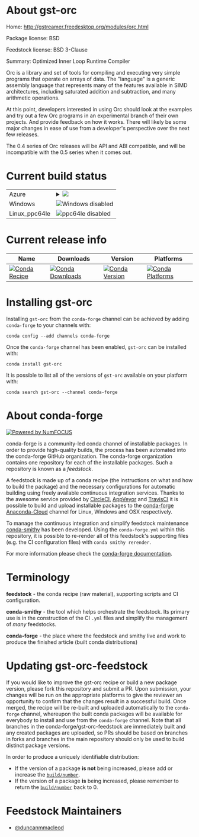 About gst-orc
=============

Home: http://gstreamer.freedesktop.org/modules/orc.html

Package license: BSD

Feedstock license: BSD 3-Clause

Summary: Optimized Inner Loop Runtime Compiler

Orc is a library and set of tools for compiling and executing
very simple programs that operate on arrays of data.  The "language"
is a generic assembly language that represents many of the features
available in SIMD architectures, including saturated addition and
subtraction, and many arithmetic operations.

At this point, developers interested in using Orc should look at the
examples and try out a few Orc programs in an experimental branch
of their own projects.  And provide feedback on how it works.  There
will likely be some major changes in ease of use from a developer's
perspective over the next few releases.

The 0.4 series of Orc releases will be API and ABI compatible, and
will be incompatible with the 0.5 series when it comes out.


Current build status
====================


<table>
    
  <tr>
    <td>Azure</td>
    <td>
      <details>
        <summary>
          <a href="https://dev.azure.com/conda-forge/feedstock-builds/_build/latest?definitionId=6075&branchName=master">
            <img src="https://dev.azure.com/conda-forge/feedstock-builds/_apis/build/status/gst-orc-feedstock?branchName=master">
          </a>
        </summary>
        <table>
          <thead><tr><th>Variant</th><th>Status</th></tr></thead>
          <tbody><tr>
              <td>linux</td>
              <td>
                <a href="https://dev.azure.com/conda-forge/feedstock-builds/_build/latest?definitionId=6075&branchName=master">
                  <img src="https://dev.azure.com/conda-forge/feedstock-builds/_apis/build/status/gst-orc-feedstock?branchName=master&jobName=linux&configuration=linux_" alt="variant">
                </a>
              </td>
            </tr><tr>
              <td>osx</td>
              <td>
                <a href="https://dev.azure.com/conda-forge/feedstock-builds/_build/latest?definitionId=6075&branchName=master">
                  <img src="https://dev.azure.com/conda-forge/feedstock-builds/_apis/build/status/gst-orc-feedstock?branchName=master&jobName=osx&configuration=osx_" alt="variant">
                </a>
              </td>
            </tr>
          </tbody>
        </table>
      </details>
    </td>
  </tr>
  <tr>
    <td>Windows</td>
    <td>
      <img src="https://img.shields.io/badge/Windows-disabled-lightgrey.svg" alt="Windows disabled">
    </td>
  </tr>
  <tr>
    <td>Linux_ppc64le</td>
    <td>
      <img src="https://img.shields.io/badge/ppc64le-disabled-lightgrey.svg" alt="ppc64le disabled">
    </td>
  </tr>
</table>

Current release info
====================

| Name | Downloads | Version | Platforms |
| --- | --- | --- | --- |
| [![Conda Recipe](https://img.shields.io/badge/recipe-gst--orc-green.svg)](https://anaconda.org/conda-forge/gst-orc) | [![Conda Downloads](https://img.shields.io/conda/dn/conda-forge/gst-orc.svg)](https://anaconda.org/conda-forge/gst-orc) | [![Conda Version](https://img.shields.io/conda/vn/conda-forge/gst-orc.svg)](https://anaconda.org/conda-forge/gst-orc) | [![Conda Platforms](https://img.shields.io/conda/pn/conda-forge/gst-orc.svg)](https://anaconda.org/conda-forge/gst-orc) |

Installing gst-orc
==================

Installing `gst-orc` from the `conda-forge` channel can be achieved by adding `conda-forge` to your channels with:

```
conda config --add channels conda-forge
```

Once the `conda-forge` channel has been enabled, `gst-orc` can be installed with:

```
conda install gst-orc
```

It is possible to list all of the versions of `gst-orc` available on your platform with:

```
conda search gst-orc --channel conda-forge
```


About conda-forge
=================

[![Powered by NumFOCUS](https://img.shields.io/badge/powered%20by-NumFOCUS-orange.svg?style=flat&colorA=E1523D&colorB=007D8A)](http://numfocus.org)

conda-forge is a community-led conda channel of installable packages.
In order to provide high-quality builds, the process has been automated into the
conda-forge GitHub organization. The conda-forge organization contains one repository
for each of the installable packages. Such a repository is known as a *feedstock*.

A feedstock is made up of a conda recipe (the instructions on what and how to build
the package) and the necessary configurations for automatic building using freely
available continuous integration services. Thanks to the awesome service provided by
[CircleCI](https://circleci.com/), [AppVeyor](https://www.appveyor.com/)
and [TravisCI](https://travis-ci.org/) it is possible to build and upload installable
packages to the [conda-forge](https://anaconda.org/conda-forge)
[Anaconda-Cloud](https://anaconda.org/) channel for Linux, Windows and OSX respectively.

To manage the continuous integration and simplify feedstock maintenance
[conda-smithy](https://github.com/conda-forge/conda-smithy) has been developed.
Using the ``conda-forge.yml`` within this repository, it is possible to re-render all of
this feedstock's supporting files (e.g. the CI configuration files) with ``conda smithy rerender``.

For more information please check the [conda-forge documentation](https://conda-forge.org/docs/).

Terminology
===========

**feedstock** - the conda recipe (raw material), supporting scripts and CI configuration.

**conda-smithy** - the tool which helps orchestrate the feedstock.
                   Its primary use is in the construction of the CI ``.yml`` files
                   and simplify the management of *many* feedstocks.

**conda-forge** - the place where the feedstock and smithy live and work to
                  produce the finished article (built conda distributions)


Updating gst-orc-feedstock
==========================

If you would like to improve the gst-orc recipe or build a new
package version, please fork this repository and submit a PR. Upon submission,
your changes will be run on the appropriate platforms to give the reviewer an
opportunity to confirm that the changes result in a successful build. Once
merged, the recipe will be re-built and uploaded automatically to the
`conda-forge` channel, whereupon the built conda packages will be available for
everybody to install and use from the `conda-forge` channel.
Note that all branches in the conda-forge/gst-orc-feedstock are
immediately built and any created packages are uploaded, so PRs should be based
on branches in forks and branches in the main repository should only be used to
build distinct package versions.

In order to produce a uniquely identifiable distribution:
 * If the version of a package **is not** being increased, please add or increase
   the [``build/number``](https://conda.io/docs/user-guide/tasks/build-packages/define-metadata.html#build-number-and-string).
 * If the version of a package **is** being increased, please remember to return
   the [``build/number``](https://conda.io/docs/user-guide/tasks/build-packages/define-metadata.html#build-number-and-string)
   back to 0.

Feedstock Maintainers
=====================

* [@duncanmmacleod](https://github.com/duncanmmacleod/)

